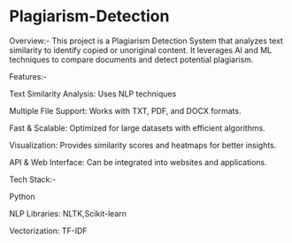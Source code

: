 # Plagiarism-Detection

Overview:-
This project is a Plagiarism Detection System that analyzes text similarity to identify copied or unoriginal content. It leverages AI and ML techniques to compare documents and detect potential plagiarism.

Features:-

Text Similarity Analysis: Uses NLP techniques 

Multiple File Support: Works with TXT, PDF, and DOCX formats.

Fast & Scalable: Optimized for large datasets with efficient algorithms.

Visualization: Provides similarity scores and heatmaps for better insights.

API & Web Interface: Can be integrated into websites and applications.

Tech Stack:-

Python

NLP Libraries: NLTK,Scikit-learn

Vectorization: TF-IDF

